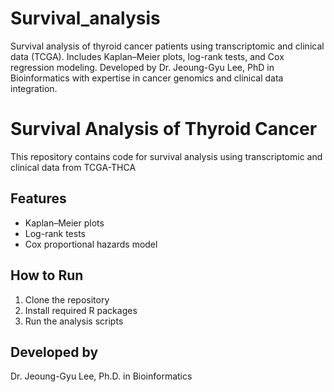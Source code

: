 # Survival_analysis
Survival analysis of thyroid cancer patients using transcriptomic and clinical data (TCGA). Includes Kaplan–Meier plots, log-rank tests, and Cox regression modeling. Developed by Dr. Jeoung-Gyu Lee, PhD in Bioinformatics with expertise in cancer genomics and clinical data integration.

# Survival Analysis of Thyroid Cancer

This repository contains code for survival analysis using transcriptomic and clinical data from TCGA-THCA

## Features
- Kaplan–Meier plots
- Log-rank tests
- Cox proportional hazards model

## How to Run
1. Clone the repository
2. Install required R packages
3. Run the analysis scripts

## Developed by
Dr. Jeoung-Gyu Lee, Ph.D. in Bioinformatics
